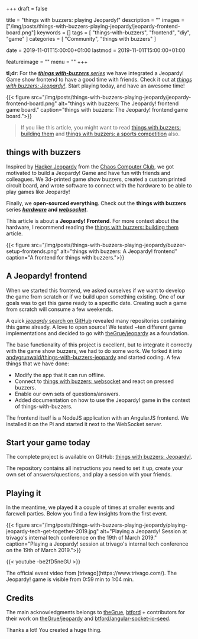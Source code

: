 +++
draft = false

title = "things with buzzers: playing Jeopardy!"
description = ""
images = ["/img/posts/things-with-buzzers-playing-jeopardy/jeopardy-frontend-board.png"]
keywords = []
tags = [
    "things-with-buzzers",
    "frontend",
    "diy",
    "game"
]
categories = [
    "Community",
    "things with buzzers"
]

date = 2019-11-01T15:00:00+01:00
lastmod = 2019-11-01T15:00:00+01:00

featureimage = ""
menu = ""
+++

**tl;dr**: For the _[**things with-buzzers** series](https://github.com/andygrunwald/things-with-buzzers-hardware)_ we have integrated a Jeopardy! Game show frontend to have a good time with friends. Check it out at _[things with buzzers: Jeopardy!](https://github.com/andygrunwald/things-with-buzzers-jeopardy)_.
Start playing today, and have an awesome time!

<!--more-->

{{< figure src="/img/posts/things-with-buzzers-playing-jeopardy/jeopardy-frontend-board.png" alt="things with buzzers: The Jeopardy! frontend game board." caption="things with buzzers: The Jeopardy! frontend game board.">}}

> If you like this article, you might want to read [things with buzzers: building them](/blog/things-with-buzzers-building-them/) and [things with buzzers: a sports competition](/blog/things-with-buzzers-a-sports-competition/) also.

## things with buzzers

Inspired by [Hacker Jeopardy](https://media.ccc.de/search/?q=Hacker+Jeopardy) from the [Chaos Computer Club](https://www.ccc.de/en/), we got motivated to build a Jeopardy! Game and have fun with friends and colleagues.
We 3d-printed game show buzzers, created a custom printed circuit board, and wrote software to connect with the hardware to be able to play games like Jeopardy!

Finally, we **open-sourced everything**.
Check out the **things with buzzers** series **_[hardware](https://github.com/andygrunwald/things-with-buzzers-hardware)_ and _[websocket](https://github.com/andygrunwald/things-with-buzzers-websocket)_**.

This article is about a **Jeopardy! Frontend**.
For more context about the hardware, I recommend reading the [things with buzzers: building them](/blog/things-with-buzzers-building-them/) article.

{{< figure src="/img/posts/things-with-buzzers-playing-jeopardy/buzzer-setup-frontends.png" alt="things with buzzers: A Jeopardy! frontend" caption="A frontend for things with buzzers.">}}

## A Jeopardy! frontend

When we started this frontend, we asked ourselves if we want to develop the game from scratch or if we build upon something existing.
One of our goals was to get this game ready to a specific date.
Creating such a game from scratch will consume a few weekends.

A quick [_jeopardy_ search on GitHub](https://github.com/search?q=jeopardy) revealed many repositories containing this game already.
A love to open source!
We tested ~ten different game implementations and decided to go with [theGrue/jeopardy](https://github.com/theGrue/jeopardy) as a foundation.

The base functionality of this project is excellent, but to integrate it correctly with the game show buzzers, we had to do some work.
We forked it into [andygrunwald/things-with-buzzers-jeopardy](https://github.com/andygrunwald/things-with-buzzers-jeopardy) and started coding.
A few things that we have done:

* Modify the app that it can run offline.
* Connect to [things with buzzers: websocket](https://github.com/andygrunwald/things-with-buzzers-websocket) and react on pressed buzzers.
* Enable our own sets of questions/answers.
* Added documentation on how to use the Jeopardy! game in the context of things-with-buzzers.

The frontend itself is a NodeJS application with an AngularJS frontend.
We installed it on the Pi and started it next to the WebSocket server.

## Start your game today

The complete project is available on GitHub: [things with buzzers: Jeopardy!](https://github.com/andygrunwald/things-with-buzzers-jeopardy).

The repository contains all instructions you need to set it up, create your own set of answers/questions, and play a session with your friends.

## Playing it

In the meantime, we played it a couple of times at smaller events and farewell parties.
Below you find a few insights from the first event.

{{< figure src="/img/posts/things-with-buzzers-playing-jeopardy/playing-jeopardy-tech-get-together-2019.jpg" alt="Playing a Jeopardy! Session at trivago's internal tech conference on the 19th of March 2019." caption="Playing a Jeopardy! session at trivago's internal tech conference on the 19th of March 2019.">}}

{{< youtube -be2fD5neGU >}}
<div class="video-caption">
The official event video from [trivago](https://www.trivago.com/).
The Jeopardy! game is visible from 0:59 min to 1:04 min.
</div>

## Credits

The main acknowledgments belongs to [theGrue](https://github.com/theGrue), [btford](https://github.com/btford) + contributors for their work on [theGrue/jeopardy](https://github.com/theGrue/jeopardy) and [btford/angular-socket-io-seed](https://github.com/btford/angular-socket-io-seed).

Thanks a lot! You created a huge thing.
